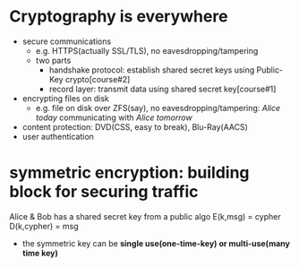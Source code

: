 # Cryptography is everywhere

- secure communications
    - e.g. HTTPS(actually SSL/TLS), no eavesdropping/tampering
    - two parts
        - handshake protocol: establish shared secret keys using Public-Key crypto[course#2]
        - record layer: transmit data using shared secret key[course#1]
- encrypting files on disk
    - e.g. file on disk over ZFS(say), no eavesdropping/tampering: _Alice today_ communicating with _Alice tomorrow_
- content protection: DVD(CSS, easy to break), Blu-Ray(AACS)
- user authentication

# symmetric encryption: building block for securing traffic

Alice & Bob has a shared secret key from a public algo
E(k,msg) = cypher
D(k,cypher) = msg

- the symmetric key can be **single use(one-time-key) or multi-use(many time key)**
